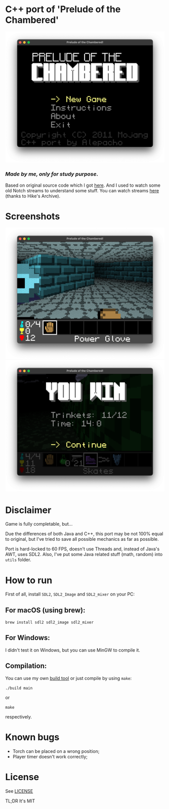 # C++ port of 'Prelude of the Chambered'

![](./screenshots/title.png)

### _Made by me, only for study purpose_.
Based on original source code which I got [here](https://github.com/skeeto/Prelude-of-the-Chambered). And I used to watch some old Notch streams to understand some stuff. You can watch streams [here](https://www.youtube.com/@hikearchive/videos) (thanks to Hike's Archive).

# Screenshots


![](./screenshots/game.png)
![](./screenshots/win.png)

# Disclaimer
Game is fully completable, but...

Due the differences of both Java and C++, this port may be not 100% equal to original, but I've tried to save all possible mechanics as far as possible.

Port is hard-locked to 60 FPS, doesn't use Threads and, instead of Java's AWT, uses SDL2. Also, I've put some Java related stuff (math, random) into `utils` folder.

# How to run
First of all, install `SDL2`, `SDL2_Image` and `SDL2_mixer` on your PC:

## For macOS (using brew):
```
brew install sdl2 sdl2_image sdl2_mixer
```

## For Windows:
I didn't test it on Windows, but you can use MinGW to compile it.

## Compilation:
You can use my own [build tool](https://github.com/Alepacho/build) or just compile by using `make`:
```
./build main
```
or
```
make
```
respectively.

# Known bugs
* Torch can be placed on a wrong position;
* Player timer doesn't work correctly;
# License
See [LICENSE](./LICENSE)

TL;DR It's MIT 
